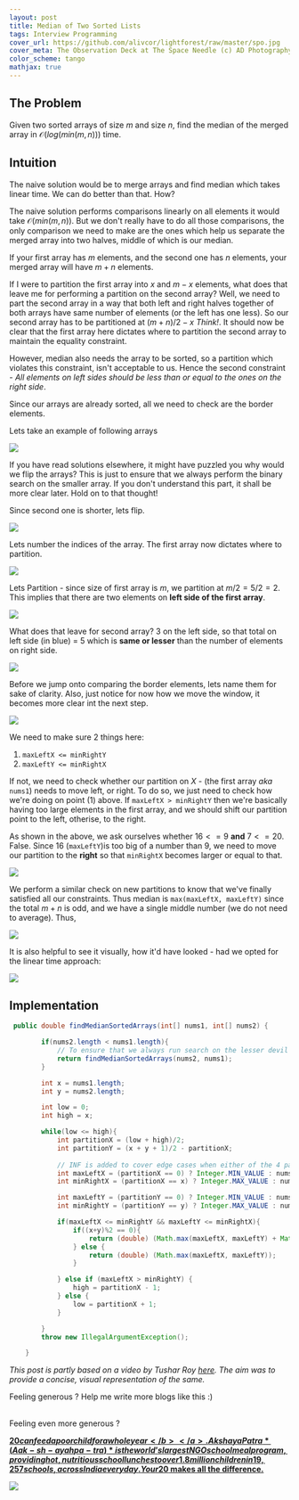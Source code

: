 ```yaml
---
layout: post
title: Median of Two Sorted Lists
tags: Interview Programming
cover_url: https://github.com/alivcor/lightforest/raw/master/spo.jpg
cover_meta: The Observation Deck at The Space Needle (c) AD Photography
color_scheme: tango
mathjax: true
---
```

<style TYPE="text/css">
code.has-jax {font: inherit; font-size: 100%; background: inherit; border: inherit;}
</style>
<script type="text/x-mathjax-config">
MathJax.Hub.Config({
    tex2jax: {
        inlineMath: [['$','$']],
        skipTags: ['script', 'noscript', 'style', 'textarea', 'pre'] // removed 'code' entry
    }
});
MathJax.Hub.Queue(function() {
    var all = MathJax.Hub.getAllJax(), i;
    for(i = 0; i < all.length; i += 1) {
        all[i].SourceElement().parentNode.className += ' has-jax';
    }
});
</script>
<script type="text/javascript" src="https://cdnjs.cloudflare.com/ajax/libs/mathjax/2.7.4/MathJax.js?config=TeX-AMS_HTML-full"></script>

## The Problem

Given two sorted arrays of size $m$ and size $n$, find the median of the merged array in $\mathcal{O}(log(min(m, n)))$ time.

## Intuition

The naive solution would be to merge arrays and find median which takes linear time. We can do better than that. How? 

The naive solution performs comparisons linearly on all elements it would take $\mathcal{O}(min(m, n))$. But we don't really have to do all those comparisons, the only comparison we need to make are the ones which help us separate the merged array into two halves, middle of which is our median.

If your first array has $m$ elements, and the second one has $n$ elements, your merged array will have $m+n$ elements.

If I were to partition the first array into $x$ and $m-x$ elements, what does that leave me for performing a partition on the second array? Well, we need to part the second array in a way that both left and right halves together of both arrays have same number of elements (or the left has one less). So our second array has to be partitioned at $(m+n)/2 - x$ _Think!_. It should now be clear that the first array here dictates where to partition the second array to maintain the equality constraint.

However, median also needs the array to be sorted, so a partition which violates this constraint, isn't acceptable to us. Hence the second constraint - _All elements on left sides should be less than or equal to the ones on the right side_. 

Since our arrays are already sorted, all we need to check are the border elements.

Lets take an example of following arrays

<img src="https://github.com/alivcor/lightforest/raw/master/mergesorted1.png"/>

If you have read solutions elsewhere, it might have puzzled you why would we flip the arrays? This is just to ensure that we always perform the binary search on the smaller array. If you don't understand this part, it shall be more clear later. Hold on to that thought!

Since second one is shorter, lets flip.

<img src="https://github.com/alivcor/lightforest/raw/master/mergesorted2.png"/>

Lets number the indices of the array. The first array now dictates where to partition.

<img src="https://github.com/alivcor/lightforest/raw/master/mergesorted3.png"/>

Lets Partition - since size of first array is $m$, we partition at $m/2 = 5/2 = 2$. This implies that there are two elements on **left side of the first array**. 

<img src="https://github.com/alivcor/lightforest/raw/master/mergesorted4.png"/>

What does that leave for second array? $3$ on the left side, so that total on left side (in blue) = $5$ which is **same or lesser** than the number of elements on right side.


<img src="https://github.com/alivcor/lightforest/raw/master/mergesorted5.png"/>

Before we jump onto comparing the border elements, lets name them for sake of clarity. Also, just notice for now how we move the window, it becomes more clear int the next step.


<img src="https://github.com/alivcor/lightforest/raw/master/mergesorted6.png"/>

We need to make sure 2 things here:

1. `maxLeftX <= minRightY`
2. `maxLeftY <= minRightX`

If not, we need to check whether our partition on $X$ - (the first array _aka_ `nums1`) needs to move left, or right. To do so, we just need to check how we're doing on point (1) above. If `maxLeftX > minRightY` then we're basically having too large elements in the first array, and we should shift our partition point to the left, otherise, to the right.

As shown in the above, we ask ourselves whether $16 <= 9$ **and** $7 <= 20$. False. Since $16$ (`maxLeftY`)is too big of a number than $9$, we need to move our partition to the **right** so that `minRightX` becomes larger or equal to that.

<img src="https://github.com/alivcor/lightforest/raw/master/mergesorted7.png"/>

We perform a similar check on new partitions to know that we've finally satisfied all our constraints. Thus median is `max(maxLeftX, maxLeftY)` since the total $m+n$ is odd, and we have a single middle number (we do not need to average). Thus,


<img src="https://github.com/alivcor/lightforest/raw/master/mergesorted8.png"/>

It is also helpful to see it visually, how it'd have looked - had we opted for the linear time approach:

<img src="https://github.com/alivcor/lightforest/raw/master/mergesorted9.png"/>


## Implementation

```java
 public double findMedianSortedArrays(int[] nums1, int[] nums2) {

        if(nums2.length < nums1.length){
            // To ensure that we always run search on the lesser devil
            return findMedianSortedArrays(nums2, nums1);
        }

        int x = nums1.length;
        int y = nums2.length;

        int low = 0;
        int high = x;

        while(low <= high){
            int partitionX = (low + high)/2;
            int partitionY = (x + y + 1)/2 - partitionX;
            
            // INF is added to cover edge cases when either of the 4 parts become empty.
            int maxLeftX = (partitionX == 0) ? Integer.MIN_VALUE : nums1[partitionX-1];
            int minRightX = (partitionX == x) ? Integer.MAX_VALUE : nums1[partitionX];

            int maxLeftY = (partitionY == 0) ? Integer.MIN_VALUE : nums2[partitionY-1];
            int minRightY = (partitionY == y) ? Integer.MAX_VALUE : nums2[partitionY];

            if(maxLeftX <= minRightY && maxLeftY <= minRightX){
                if((x+y)%2 == 0){
                    return (double) (Math.max(maxLeftX, maxLeftY) + Math.min(minRightX, minRightY))/2;
                } else {
                    return (double) (Math.max(maxLeftX, maxLeftY));
                }

            } else if (maxLeftX > minRightY) {
                high = partitionX - 1;
            } else {
                low = partitionX + 1;
            }

        }
        throw new IllegalArgumentException();

    }
```
_This post is partly based on a video by Tushar Roy [here](https://www.youtube.com/watch?v=LPFhl65R7ww). The aim was to provide a concise, visual representation of the same._



Feeling generous ? Help me write more blogs like this :)  

<center>
<script type="text/javascript" src="https://cdnjs.buymeacoffee.com/1.0.0/button.prod.min.js" data-name="bmc-button" data-slug="abhinandandubey" data-color="#FFDD00" data-emoji=""  data-font="Cookie" data-text="Buy me a coffee" data-outline-color="#000" data-font-color="#000" data-coffee-color="#fff" ></script>
</center>
<br/>
Feeling even more generous ? 

<a href="https://foodforeducation.org/" target="_blank"><b>$20 can feed a poor child for a whole year</b></a>. Akshaya Patra *(Aak-sh-ayah pa-tra)* is the world’s largest NGO school meal program, providing hot, nutritious school lunches to over 1.8 million children in 19,257 schools, across India every day. Your 20$ makes all the difference.

<a href="https://foodforeducation.org/" target="_blank"><img src="https://github.com/abhinandandubey/abhinandandubey.github.io/raw/master/assets/images/2020-10-10-16-55-08.png"/></a>

<br/>
<br/>
